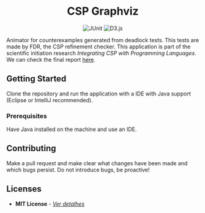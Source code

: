 <h1 align="center">
    CSP Graphviz
</h1>

<p align="center">
  <img alt="JUnit" src="https://img.shields.io/badge/-JUnit-25A162?style=for-the-badge&logo=java&logoColor=white" />
  <img alt="D3.js" src="https://img.shields.io/badge/-D3.js-F9A03C?style=for-the-badge&logo=d3.js&logoColor=white" />
</p>


Animator for counterexamples generated from deadlock tests. This tests are made by FDR, the CSP refinement checker.
This application is part of the scientific initiation research _Integrating CSP with Programming Languages_. We can check the final report [here](https://drive.google.com/file/d/11Td0Bn5epJac_N3WQG3cAgN52Oq340Gi/view?usp=sharing).


## Getting Started
Clone the repository and run the application with a IDE with Java support (Eclipse or IntelliJ recommended).

### Prerequisites
Have Java installed on the machine and use an IDE.

## Contributing
Make a pull request and make clear what changes have been made and which bugs persist. Do not introduce bugs, be proactive!

## Licenses
* **MIT License** - [*Ver detalhes*](./LICENSE.txt)
